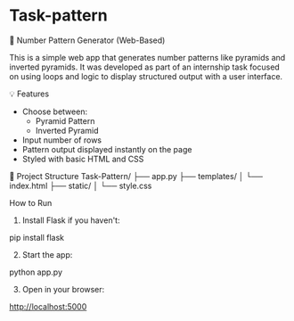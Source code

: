 # Task-pattern


🔷 Number Pattern Generator (Web-Based)

This is a simple web app that generates number patterns like pyramids and inverted pyramids. It was developed as part of an internship task focused on using loops and logic to display structured output with a user interface.

 💡 Features

- Choose between:
  - Pyramid Pattern
  - Inverted Pyramid
- Input number of rows
- Pattern output displayed instantly on the page
- Styled with basic HTML and CSS

📁 Project Structure
Task-Pattern/
├── app.py
├── templates/
│   └── index.html
├── static/
│   └── style.css

 How to Run

1. Install Flask if you haven't:

pip install flask

2. Start the app:

python app.py

3. Open in your browser:

[http://localhost:5000](http://localhost:5000)
